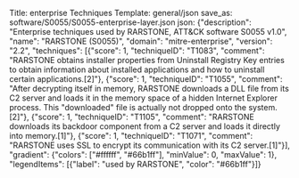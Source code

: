 Title: enterprise Techniques
Template: general/json
save_as: software/S0055/S0055-enterprise-layer.json
json: {"description": "Enterprise techniques used by RARSTONE, ATT&CK software S0055 v1.0", "name": "RARSTONE (S0055)", "domain": "mitre-enterprise", "version": "2.2", "techniques": [{"score": 1, "techniqueID": "T1083", "comment": "RARSTONE obtains installer properties from Uninstall Registry Key entries to obtain information about installed applications and how to uninstall certain applications.[2]"}, {"score": 1, "techniqueID": "T1055", "comment": "After decrypting itself in memory, RARSTONE downloads a DLL file from its C2 server and loads it in the memory space of a hidden Internet Explorer process. This \"downloaded\" file is actually not dropped onto the system.[2]"}, {"score": 1, "techniqueID": "T1105", "comment": "RARSTONE downloads its backdoor component from a C2 server and loads it directly into memory.[1]"}, {"score": 1, "techniqueID": "T1071", "comment": "RARSTONE uses SSL to encrypt its communication with its C2 server.[1]"}], "gradient": {"colors": ["#ffffff", "#66b1ff"], "minValue": 0, "maxValue": 1}, "legendItems": [{"label": "used by RARSTONE", "color": "#66b1ff"}]}